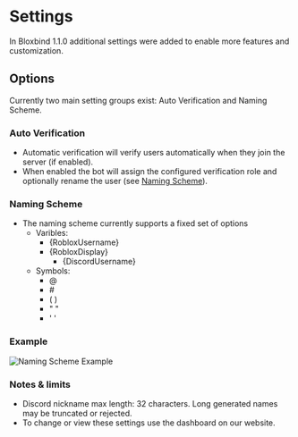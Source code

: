 # Settings

In Bloxbind 1.1.0 additional settings were added to enable more features and customization.

## Options

Currently two main setting groups exist: Auto Verification and Naming Scheme.

### Auto Verification

- Automatic verification will verify users automatically when they join the server (if enabled).
- When enabled the bot will assign the configured verification role and optionally rename the user (see [Naming Scheme](/settings/#naming-scheme)).

### Naming Scheme

- The naming scheme currently supports a fixed set of options
  - Varibles:
    - {RobloxUsername}
    - {RobloxDisplay}
      - {DiscordUsername}
  - Symbols:
    - @
    - \#
    - ( )
    - " "
    - ' '

### Example

![Naming Scheme Example](https://cdn.bocon.wtf/u/UYELwMxJ.png)

### Notes & limits

- Discord nickname max length: 32 characters. Long generated names may be truncated or rejected.
- To change or view these settings use the dashboard on our website.
